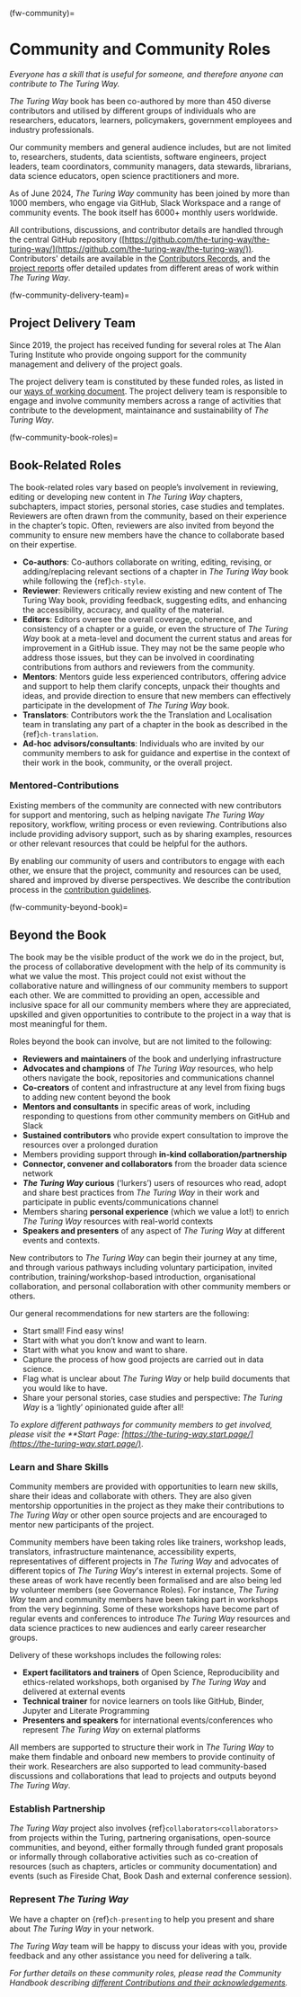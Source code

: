 (fw-community)=
# Community and Community Roles

_Everyone has a skill that is useful for someone, and therefore anyone can contribute to The Turing Way._

_The Turing Way_ book has been co-authored by more than 450 diverse contributors and utilised by different groups of individuals who are researchers, educators, learners, policymakers, government employees and industry professionals.

Our community members and general audience includes, but are not limited to, researchers, students, data scientists, software engineers, project leaders, team coordinators, community managers, data stewards, librarians, data science educators, open science practitioners and more.

As of June 2024, _The Turing Way_ community has been joined by more than 1000 members, who engage via GitHub, Slack Workspace and a range of community events.
The book itself has 6000+ monthly users worldwide.

All contributions, discussions, and contributor details are handled through the central GitHub repository ([https://github.com/the-turing-way/the-turing-way/](https://github.com/the-turing-way/the-turing-way/)). 
Contributors' details are available in the [Contributors Records](https://the-turing-way.netlify.app/afterword/contributors-record.html%C2%A0), and the [project reports](https://github.com/the-turing-way/the-turing-way/tree/main/project_management/quarterly_reports) offer detailed updates from different areas of work within _The Turing Way_.

(fw-community-delivery-team)=
## Project Delivery Team

Since 2019, the project has received funding for several roles at The Alan Turing Institute
who provide ongoing support for the community management and delivery of the project goals.

The project delivery team is constituted by these funded roles, as listed in our [ways of working document](../../../ways-of-working.md).
The project delivery team is responsible to engage and involve community members across a range of activities that contribute to the development, 
maintainance and sustainability of _The Turing Way_.

(fw-community-book-roles)=
## Book-Related Roles

The book-related roles vary based on people’s involvement in reviewing, editing or developing new content in _The Turing Way_ chapters, subchapters, impact stories, personal stories, case studies and templates.
Reviewers are often drawn from the community, based on their experience in the chapter’s topic.
Often, reviewers are also invited from beyond the community to ensure new members have the chance to collaborate based on their expertise.

* **Co-authors**: Co-authors collaborate on writing, editing, revising, or adding/replacing relevant sections of a chapter in _The Turing Way_ book while following the {ref}`ch-style`.
* **Reviewer**: Reviewers critically review existing and new content of The Turing Way book, providing feedback, suggesting edits, and enhancing the accessibility, accuracy, and quality of the material.
* **Editors**: Editors oversee the overall coverage, coherence, and consistency of a chapter or a guide, or even the structure of _The Turing Way_ book at a meta-level and document the current status and areas for improvement in a GitHub issue. They may not be the same people who address those issues, but they can be involved in coordinating contributions from authors and reviewers from the community.
* **Mentors**: Mentors guide less experienced contributors, offering advice and support to help them clarify concepts, unpack their thoughts and ideas, and provide direction to ensure that new members can effectively participate in the development of _The Turing Way_ book.
* **Translators**: Contributors work the the Translation and Localisation team in translating any part of a chapter in the book as described in the {ref}`ch-translation`.
* **Ad-hoc advisors/consultants**: Individuals who are invited by our community members to ask for guidance and expertise in the context of their work in the book, community, or the overall project.

### Mentored-Contributions

Existing members of the community are connected with new contributors for support and mentoring, such as helping navigate _The Turing Way_ repository, workflow, writing process or even reviewing. 
Contributions also include providing advisory support, such as by sharing examples, resources or other relevant resources that could be helpful for the authors.

By enabling our community of users and contributors to engage with each other, we ensure that the project, community and resources can be used, shared and improved by diverse perspectives.
We describe the contribution process in the [contribution guidelines](https://github.com/the-turing-way/the-turing-way/blob/main/CONTRIBUTING.md).

(fw-community-beyond-book)=
## Beyond the Book

The book may be the visible product of the work we do in the project, but, the process of collaborative development with the help of its community is what we value the most.
This project could not exist without the collaborative nature and willingness of our community members to support each other.
We are committed to providing an open, accessible and inclusive space for all our community members where they are appreciated, upskilled and given opportunities to contribute to the project in a way that is most meaningful for them.

Roles beyond the book can involve, but are not limited to the following:

* **Reviewers and maintainers** of the book and underlying infrastructure
* **Advocates and champions** of _The Turing Way_ resources, who help others navigate the book, repositories and communications channel
* **Co-creators** of content and infrastructure at any level from fixing bugs to adding new content beyond the book
* **Mentors and consultants** in specific areas of work, including responding to questions from other community members on GitHub and Slack
* **Sustained contributors** who provide expert consultation to improve the resources over a prolonged duration
* Members providing support through **in-kind collaboration/partnership**
* **Connector, convener and collaborators** from the broader data science network
* **_The Turing Way_ curious** (‘lurkers’) users of resources who read, adopt and share best practices from _The Turing Way_ in their work and participate in public events/communications channel
* Members sharing **personal experience** (which we value a lot!) to enrich _The Turing Way_ resources with real-world contexts
* **Speakers and presenters** of any aspect of _The Turing Way_ at different events and contexts.

New contributors to _The Turing Way_ can begin their journey at any time, and through various pathways including voluntary participation, invited contribution, training/workshop-based introduction, organisational collaboration, and personal collaboration with other community members or others.

Our general recommendations for new starters are the following:

* Start small! Find easy wins!
* Start with what you don’t know and want to learn.
* Start with what you know and want to share.
* Capture the process of how good projects are carried out in data science.
* Flag what is unclear about _The Turing Way_ or help build documents that you would like to have.
* Share your personal stories, case studies and perspective: _The Turing Way_ is a ‘lightly’ opinionated guide after all!

_To explore different pathways for community members to get involved, please visit the **Start Page: [https://the-turing-way.start.page/](https://the-turing-way.start.page/)_.

### Learn and Share Skills

Community members are provided with opportunities to learn new skills, share their ideas and collaborate with others. 
They are also given mentorship opportunities in the project as they make their contributions to _The Turing Way_ or other open source projects and are encouraged to mentor new participants of the project. 

Community members have been taking roles like trainers, workshop leads, translators, infrastructure maintenance, accessibility experts, representatives of different projects in _The Turing Way_ and advocates of different topics of _The Turing Way_'s interest in external projects.
Some of these areas of work have recently been formalised and are also being led by volunteer members (see Governance Roles).
For instance, _The Turing Way_ team and community members have been taking part in workshops from the very beginning.
Some of these workshops have become part of regular events and conferences to introduce _The Turing Way_ resources and data science practices to new audiences and early career researcher groups.

Delivery of these workshops includes the following roles:

* **Expert facilitators and trainers** of Open Science, Reproducibility and ethics-related workshops, both organised by _The Turing Way_ and delivered at external events
* **Technical trainer** for novice learners on tools like GitHub, Binder, Jupyter and Literate Programming 
* **Presenters and speakers** for international events/conferences who represent _The Turing Way_ on external platforms

All members are supported to structure their work in _The Turing Way_ to make them findable and onboard new members to provide continuity of their work.
Researchers are also supported to lead community-based discussions and collaborations that lead to projects and outputs beyond _The Turing Way_.

### Establish Partnership

_The Turing Way_ project also involves {ref}`collaborators<collaborators>` from projects within the Turing, partnering organisations, open-source communities, and beyond, either formally through funded grant proposals or informally through collaborative activities such as co-creation of resources (such as chapters, articles or community documentation) and events (such as Fireside Chat, Book Dash and external conference session).

### Represent _The Turing Way_

We have a chapter on {ref}`ch-presenting` to help you present and share about _The Turing Way_ in your network.

_The Turing Way_ team will be happy to discuss your ideas with you, provide feedback and any other assistance you need for delivering a talk.

_For further details on these community roles, please read the Community Handbook describing [different Contributions and their acknowledgements](https://the-turing-way.netlify.app/community-handbook/acknowledgement/acknowledgement-examples.html)._
